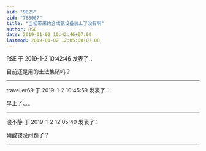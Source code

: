 ```yaml
---
aid: "9025"
zid: "788067"
title: "当初带来的合成氨设备装上了没有啊"
author: RSE
date: 2019-01-02 10:42:46+07:00
lastmod: 2019-01-02 12:05:00+07:00
---
```


RSE 于 2019-1-2 10:42:46 发表了：

目前还是用的土法集硝吗？

---

traveller69 于 2019-1-2 10:45:59 发表了：

早上了。。。

---

浪不静 于 2019-1-2 12:05:40 发表了：

硝酸铵没问题了？

---
